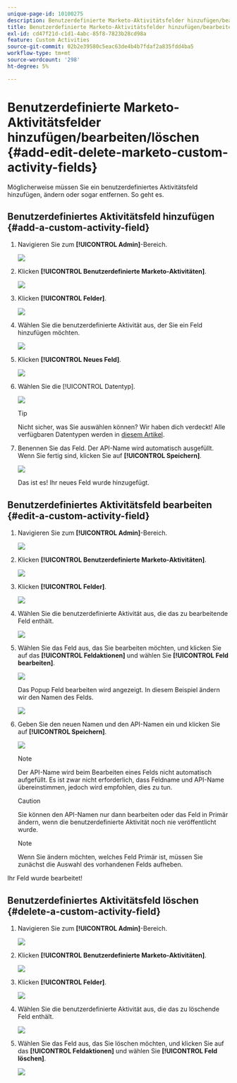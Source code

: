 ```yaml
---
unique-page-id: 10100275
description: Benutzerdefinierte Marketo-Aktivitätsfelder hinzufügen/bearbeiten/löschen - Marketo-Dokumente - Produktdokumentation
title: Benutzerdefinierte Marketo-Aktivitätsfelder hinzufügen/bearbeiten/löschen
exl-id: cd47f21d-c1d1-4abc-85f8-7823b28cd98a
feature: Custom Activities
source-git-commit: 02b2e39580c5eac63de4b4b7fdaf2a835fdd4ba5
workflow-type: tm+mt
source-wordcount: '298'
ht-degree: 5%

---
```


# Benutzerdefinierte Marketo-Aktivitätsfelder hinzufügen/bearbeiten/löschen {#add-edit-delete-marketo-custom-activity-fields}

Möglicherweise müssen Sie ein benutzerdefiniertes Aktivitätsfeld hinzufügen, ändern oder sogar entfernen. So geht es.

## Benutzerdefiniertes Aktivitätsfeld hinzufügen {#add-a-custom-activity-field}

1. Navigieren Sie zum **[!UICONTROL Admin]**-Bereich.

   ![](assets/add-edit-delete-marketo-custom-activity-fields-1.png)

1. Klicken **[!UICONTROL Benutzerdefinierte Marketo-Aktivitäten]**.

   ![](assets/add-edit-delete-marketo-custom-activity-fields-2.png)

1. Klicken **[!UICONTROL Felder]**.

   ![](assets/add-edit-delete-marketo-custom-activity-fields-3.png)

1. Wählen Sie die benutzerdefinierte Aktivität aus, der Sie ein Feld hinzufügen möchten.

   ![](assets/add-edit-delete-marketo-custom-activity-fields-4.png)

1. Klicken **[!UICONTROL Neues Feld]**.

   ![](assets/add-edit-delete-marketo-custom-activity-fields-5.png)

1. Wählen Sie die [!UICONTROL Datentyp].

   ![](assets/add-edit-delete-marketo-custom-activity-fields-6.png)

   >[!TIP]
   >
   >Nicht sicher, was Sie auswählen können? Wir haben dich verdeckt! Alle verfügbaren Datentypen werden in [diesem Artikel](/help/marketo/product-docs/administration/field-management/custom-field-type-glossary.md).

1. Benennen Sie das Feld. Der API-Name wird automatisch ausgefüllt. Wenn Sie fertig sind, klicken Sie auf **[!UICONTROL Speichern]**.

   ![](assets/add-edit-delete-marketo-custom-activity-fields-7.png)

   Das ist es! Ihr neues Feld wurde hinzugefügt.

## Benutzerdefiniertes Aktivitätsfeld bearbeiten {#edit-a-custom-activity-field}

1. Navigieren Sie zum **[!UICONTROL Admin]**-Bereich.

   ![](assets/add-edit-delete-marketo-custom-activity-fields-8.png)

1. Klicken **[!UICONTROL Benutzerdefinierte Marketo-Aktivitäten]**.

   ![](assets/add-edit-delete-marketo-custom-activity-fields-9.png)

1. Klicken **[!UICONTROL Felder]**.

   ![](assets/add-edit-delete-marketo-custom-activity-fields-10.png)

1. Wählen Sie die benutzerdefinierte Aktivität aus, die das zu bearbeitende Feld enthält.

   ![](assets/add-edit-delete-marketo-custom-activity-fields-11.png)

1. Wählen Sie das Feld aus, das Sie bearbeiten möchten, und klicken Sie auf das **[!UICONTROL Feldaktionen]** und wählen Sie **[!UICONTROL Feld bearbeiten]**.

   ![](assets/add-edit-delete-marketo-custom-activity-fields-12.png)

   Das Popup Feld bearbeiten wird angezeigt. In diesem Beispiel ändern wir den Namen des Felds.

   ![](assets/add-edit-delete-marketo-custom-activity-fields-13.png)

1. Geben Sie den neuen Namen und den API-Namen ein und klicken Sie auf **[!UICONTROL Speichern]**.

   ![](assets/add-edit-delete-marketo-custom-activity-fields-14.png)

   >[!NOTE]
   >
   >Der API-Name wird beim Bearbeiten eines Felds nicht automatisch aufgefüllt. Es ist zwar nicht erforderlich, dass Feldname und API-Name übereinstimmen, jedoch wird empfohlen, dies zu tun.

   >[!CAUTION]
   >
   >Sie können den API-Namen nur dann bearbeiten oder das Feld in Primär ändern, wenn die benutzerdefinierte Aktivität noch nie veröffentlicht wurde.

   >[!NOTE]
   >
   >Wenn Sie ändern möchten, welches Feld Primär ist, müssen Sie zunächst die Auswahl des vorhandenen Felds aufheben.

Ihr Feld wurde bearbeitet!

## Benutzerdefiniertes Aktivitätsfeld löschen {#delete-a-custom-activity-field}

1. Navigieren Sie zum **[!UICONTROL Admin]**-Bereich.

   ![](assets/add-edit-delete-marketo-custom-activity-fields-15.png)

1. Klicken **[!UICONTROL Benutzerdefinierte Marketo-Aktivitäten]**.

   ![](assets/add-edit-delete-marketo-custom-activity-fields-16.png)

1. Klicken **[!UICONTROL Felder]**.

   ![](assets/add-edit-delete-marketo-custom-activity-fields-17.png)

1. Wählen Sie die benutzerdefinierte Aktivität aus, die das zu löschende Feld enthält.

   ![](assets/add-edit-delete-marketo-custom-activity-fields-18.png)

1. Wählen Sie das Feld aus, das Sie löschen möchten, und klicken Sie auf das **[!UICONTROL Feldaktionen]** und wählen Sie **[!UICONTROL Feld löschen]**.

   ![](assets/add-edit-delete-marketo-custom-activity-fields-19.png)
